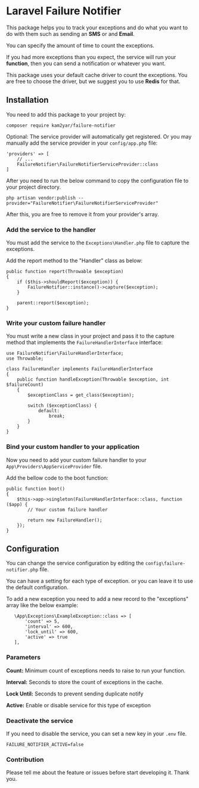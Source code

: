 # Laravel Failure Notifier

This package helps you to track your exceptions and do what you want to do with them such as sending an **SMS** or and
**Email**.

You can specify the amount of time to count the exceptions.

If you had more exceptions than you expect, the service will run your **function**, then you can send a notification or
whatever you want.

This package uses your default cache driver to count the exceptions. You are free to choose the driver, but we suggest
you to use **Redis** for that.

## Installation

You need to add this package to your project by:

```
composer require kam2yar/failure-notifier
```

Optional: The service provider will automatically get registered. Or you may manually add the service provider in your
`config/app.php` file:

```
'providers' => [
    // ...
    FailureNotifier\FailureNotifierServiceProvider::class
]
```

After you need to run the below command to copy the configuration file to your project directory.

```
php artisan vendor:publish --provider="FailureNotifier\FailureNotifierServiceProvider"
```

After this, you are free to remove it from your provider's array.

### Add the service to the handler

You must add the service to the `Exceptions\Handler.php` file to capture the exceptions.

Add the report method to the "Handler" class as below:

```
public function report(Throwable $exception)
{
    if ($this->shouldReport($exception)) {
        FailureNotifier::instance()->capture($exception);
    }

    parent::report($exception);
}
```

### Write your custom failure handler

You must write a new class in your project and pass it to the capture method that implements
the `FailureHandlerInterface`
interface:

```
use FailureNotifier\FailureHandlerInterface;
use Throwable;

class FailureHandler implements FailureHandlerInterface
{
    public function handleException(Throwable $exception, int $failureCount)
    {
        $exceptionClass = get_class($exception);

        switch ($exceptionClass) {
            default:
                break;
        }
    }
}
```

### Bind your custom handler to your application

Now you need to add your custom failure handler to your `App\Providers\AppServiceProvider` file.

Add the bellow code to the boot function:

```
public function boot()
{
    $this->app->singleton(FailureHandlerInterface::class, function ($app) {
        // Your custom failure handler
        
        return new FailureHandler();       
    });
}
```

## Configuration

You can change the service configuration by editing the `config\failure-notifier.php` file.

You can have a setting for each type of exception. or you can leave it to use the default configuration.

To add a new exception you need to add a new record to the "exceptions" array like the below example:

```
   \App\Exceptions\ExampleException::class => [
       'count' => 5,
       'interval' => 600,
       'lock_until' => 600,
       'active' => true
   ],
```

### Parameters

**Count:** Minimum count of exceptions needs to raise to run your function.

**Interval:** Seconds to store the count of exceptions in the cache.

**Lock Until:** Seconds to prevent sending duplicate notify

**Active:** Enable or disable service for this type of exception

### Deactivate the service

If you need to disable the service, you can set a new key in your `.env` file.

```
FAILURE_NOTIFIER_ACTIVE=false
```

### Contribution

Please tell me about the feature or issues before start developing it. Thank you.
